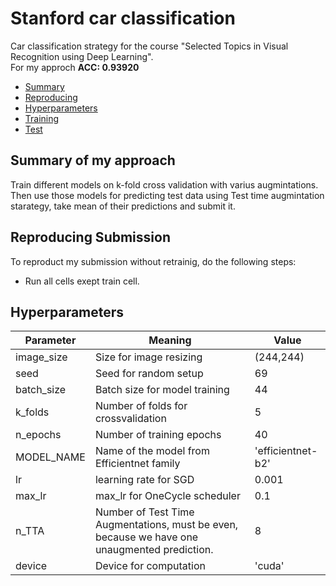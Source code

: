 # Stanford car classification
Car classification strategy for the course "Selected Topics in Visual Recognition using Deep Learning".  
For my approch **ACC: 0.93920**  

- [Summary](#summary-of-my-approach)
- [Reproducing](#reproducing-submission)
- [Hyperparameters](#hyperparameters)
- [Training]()
- [Test]()

## Summary of my approach
Train different models on k-fold cross validation with varius augmintations.  
Then use those models for predicting test data using Test time augmintation starategy, take mean of their predictions and submit it.

## Reproducing Submission  
To reproduct my submission without retrainig, do the following steps:
- Run all cells exept train cell.

## Hyperparameters
|Parameter|Meaning|Value|
|---|---|---|
|image_size|Size for image resizing|(244,244)|
|seed|Seed for random setup|69|
|batch_size|Batch size for model training|44|
|k_folds|Number of folds for crossvalidation|5|
|n_epochs|Number of training epochs|40|
|MODEL_NAME|Name of the model from Efficientnet family|'efficientnet-b2'|
|lr|learning rate for SGD|0.001|
|max_lr|max_lr for OneCycle scheduler|0.1|
|n_TTA|Number of Test Time Augmentations, must be even, because we have one unaugmented prediction.|8|
|device|Device for computation|'cuda'|
